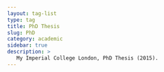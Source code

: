 ```yaml
---
layout: tag-list
type: tag
title: PhD Thesis
slug: PhD
category: academic
sidebar: true
description: >
   My Imperial College London, PhD Thesis (2015).
---
```

